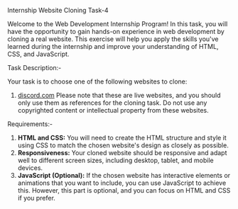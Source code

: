 Internship Website Cloning Task-4

Welcome to the Web Development Internship Program! In this task, you will have the
opportunity to gain hands-on experience in web development by cloning a real website. This
exercise will help you apply the skills you've learned during the internship and improve your
understanding of HTML, CSS, and JavaScript.

Task Description:-

Your task is to choose one of the following websites to clone:
1. [discord.com](https://www.discord.com)
 Please note that these are live websites, and you should only use them as references for the
cloning task. Do not use any copyrighted content or intellectual property from these websites.

Requirements:-

1. **HTML and CSS:** You will need to create the HTML structure and style it using CSS to
match the chosen website's design as closely as possible.
2. **Responsiveness:** Your cloned website should be responsive and adapt well to different
screen sizes, including desktop, tablet, and mobile devices.
3. **JavaScript (Optional):** If the chosen website has interactive elements or animations that
you want to include, you can use JavaScript to achieve this. However, this part is optional, and
you can focus on HTML and CSS if you prefer.
